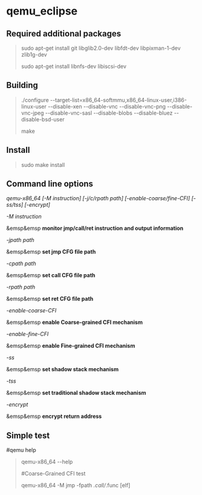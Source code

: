 # qemu_eclipse

## Required additional packages

> sudo apt-get install git libglib2.0-dev libfdt-dev libpixman-1-dev zlib1g-dev
> 
> sudo apt-get install libnfs-dev libiscsi-dev

## Building

> ./configure --target-list=x86_64-softmmu,x86_64-linux-user,i386-linux-user --disable-xen --disable-vnc --disable-vnc-png --disable-vnc-jpeg --disable-vnc-sasl --disable-blobs --disable-bluez --disable-bsd-user
> 
>make

## Install

> sudo make install

## Command line options

_qemu-x86_64 [-M instruction] [-j/c/rpath path] [-enable-coarse/fine-CFI] [-ss/tss] [-encrypt]_

_-M instruction_

&emsp&emsp **monitor jmp/call/ret instruction and output information**

_-jpath path_

&emsp&emsp **set jmp CFG file path**

_-cpath path_

&emsp&emsp **set call CFG file path**

_-rpath path_

&emsp&emsp **set ret CFG file path**

_-enable-coarse-CFI_

&emsp&emsp **enable Coarse-grained CFI mechanism**

_-enable-fine-CFI_

&emsp&emsp **enable Fine-grained CFI mechanism**

_-ss_

&emsp&emsp **set shadow stack mechanism**

_-tss_

&emsp&emsp **set traditional shadow stack mechanism**

_-encrypt_

&emsp&emsp **encrypt return address**

## Simple test
         
#qemu help

> qemu-x86_64 --help
> 
> #Coarse-Grained CFI test
> 
>qemu-x86_64 -M jmp -fpath *.call/*.func [elf]
